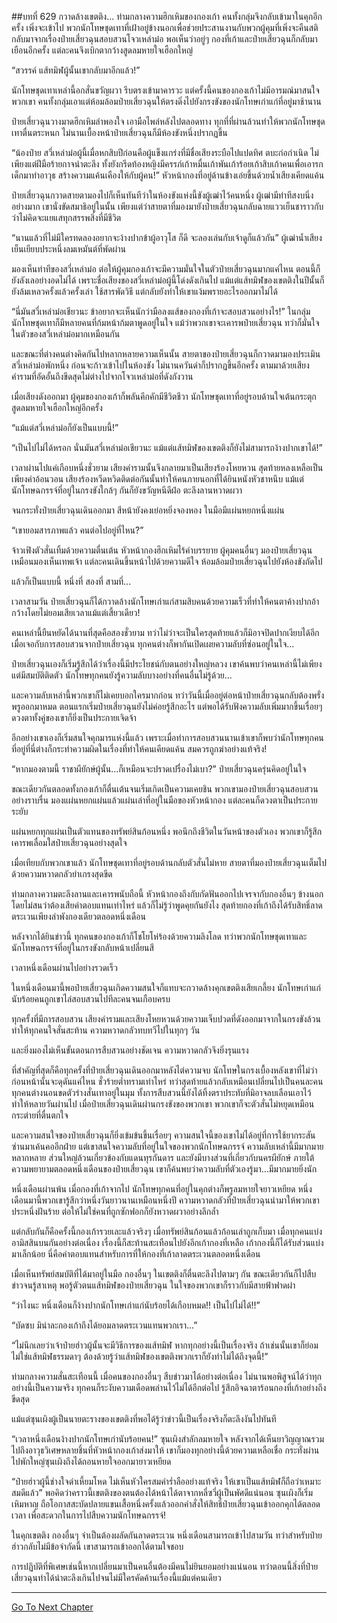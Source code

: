 ##บทที่ 629 กวาดล้างเขตติง...
ท่ามกลางความฮึกเหิมของกองเก้า คนทั้งกลุ่มจึงกลับเข้ามาในคุกอีกครั้ง เพิ่งจะเข้าไป พวกนักโทษชุดเทาที่เฝ้าอยู่ข้างนอกเพื่อช่วยประสานงานกับพวกผู้คุมที่เพิ่งจะคืนสติกลับมาจากเรื่องป๋ายเสี่ยวฉุนสอบสวนโจวเหล่าม๋อ พอเห็นว่าอยู่ๆ กองที่เก้าและป๋ายเสี่ยวฉุนก็กลับมาเยือนอีกครั้ง แต่ละคนจึงเบิกตากว้างสูดลมหายใจเฮือกใหญ่

“สวรรค์ แส้ทมิฬผู้นั้นเขากลับมาอีกแล้ว!”

นักโทษชุดเทาเหล่านี้อกสั่นขวัญผวา รีบตรงเข้ามาคารวะ แต่ครั้งนี้คนของกองเก้าไม่มีอารมณ์มาสนใจพวกเขา คนทั้งกลุ่มเอาแต่ห้อมล้อมป๋ายเสี่ยวฉุนให้ตรงดิ่งไปยังกรงขังของนักโทษเก่าแก่ที่อยู่มาช้านาน

ป๋ายเสี่ยวฉุนวางมาดฮึกเหิมลำพองใจ เอามือไพล่หลังไปตลอดทาง ทุกที่ที่ผ่านล้วนทำให้พวกนักโทษชุดเทาตื่นตระหนก ไม่นานเบื้องหน้าป๋ายเสี่ยวฉุนก็มีห้องขังหนึ่งปรากฏขึ้น

“น้องป๋าย สวี่เหล่าม๋อผู้นี้เมื่อหกสิบปีก่อนคือผู้แข็งแกร่งที่มีชื่อเสียงระบือไปแปดทิศ ตบะก่อกำเนิด ไม่เพียงแต่ฝีมือร้ายกาจน่าตะลึง ทั้งยังกรีดท้องหญิงมีครรภ์เก้าหมื่นเก้าพันเก้าร้อยเก้าสิบเก้าคนเพื่อเอารกเด็กมาทำอาวุธ สร้างความแค้นเคืองให้กับผู้คน!” หัวหน้ากองที่อยู่ด้านข้างเอ่ยขึ้นด้วยน้ำเสียงเคียดแค้น

ป๋ายเสี่ยวฉุนกวาดสายตามองไปก็เห็นทันทีว่าในห้องขังแห่งนี้ขังผู้เฒ่าไว้คนหนึ่ง ผู้เฒ่ามีท่าทีสงบนิ่งอย่างมาก เขานั่งขัดสมาธิอยู่ในนั้น เพียงแต่ว่าสายตาที่มองมายังป๋ายเสี่ยวฉุนกลับฉายแววเย็นชาราวกับว่าไม่คิดจะแยแสทุกสรรพสิ่งที่มีชีวิต

“นานแล้วที่ไม่มีใครทดลองอยากจะง้างปากข้าผู้อาวุโส ก็ดี จะลองเล่นกับเจ้าดูก็แล้วกัน” ผู้เฒ่าน้ำเสียงเย็นเยียบประหนึ่งลมเหมันต์ที่พัดผ่าน

มองเห็นท่าทีของสวี่เหล่าม๋อ ต่อให้ผู้คุมกองเก้าจะมีความมั่นใจในตัวป๋ายเสี่ยวฉุนมากแค่ไหน ตอนนี้ก็ยังลังเลอย่างอดไม่ได้ เพราะชื่อเสียงของสวี่เหล่าม๋อผู้นี้โด่งดังเกินไป แม้แต่แส้ทมิฬของเขตติงในปีนั้นก็ยังล้มเหลวครั้งแล้วครั้งเล่า ใช้สารพัดวิธี แต่กลับยังทำให้เขาแง้มพรายอะไรออกมาไม่ได้

“นี่มันสวี่เหล่าม๋อเชียวนะ ข้าอยากจะเห็นนักว่ามือลงแส้ของกองที่เก้าจะสอบสวนอย่างไร!” ในกลุ่มนักโทษชุดเทาก็มีหลายคนที่ก้มหน้าก้มตาพูดอยู่ในใจ แม้ว่าพวกเขาจะเคารพป๋ายเสี่ยวฉุน ทว่าก็มั่นใจในตัวของสวี่เหล่าม๋อมากเหมือนกัน

และขณะที่ต่างคนต่างคิดกันไปหลากหลายความเห็นนั้น สายตาของป๋ายเสี่ยวฉุนก็กวาดมามองประเมินสวี่เหล่าม๋อพักหนึ่ง ก่อนจะก้าวเข้าไปในห้องขัง ไม่นานควันดำก็ปรากฏขึ้นอีกครั้ง ตามมาด้วยเสียงคำรามที่อัดอั้นถึงขีดสุดไม่ต่างไปจากโจวเหล่าม๋อที่ดังกังวาน

เมื่อเสียงดังออกมา ผู้คุมของกองเก้าก็พลันคึกคักมีชีวิตชีวา นักโทษชุดเทาที่อยู่รอบด้านใจเต้นกระตุก สูดลมหายใจเฮือกใหญ่อีกครั้ง

“แม้แต่สวี่เหล่าม๋อก็ยังเป็นแบบนี้!”

“เป็นไปไม่ได้หรอก นั่นมันสวี่เหล่าม๋อเชียวนะ แม้แต่แส้ทมิฬของเขตติงก็ยังไม่สามารถง้างปากเขาได้!”

เวลาผ่านไปแค่เกือบหนึ่งชั่วยาม เสียงคำรามนั้นจึงกลายมาเป็นเสียงร้องโหยหวน สุดท้ายหลงเหลือเป็นเพียงคำอ้อนวอน เสียงร้องหวีดหวิดติดต่อกันนั้นทำให้คนภายนอกที่ได้ยินหนังหัวชาหนึบ แม้แต่นักโทษฉกรรจ์ที่อยู่ในกรงขังใกล้ๆ กันก็ยังขวัญหนีดีฝ่อ ตะลึงลานหวาดผวา

จนกระทั่งป๋ายเสี่ยวฉุนเดินออกมา สีหน้ายังคงเย่อหยิ่งจองหอง ในมือมีแผ่นหยกหนึ่งแผ่น

“เขายอมสารภาพแล้ว คนต่อไปอยู่ที่ไหน?”

จ้าวเฟิงตัวสั่นเทิ้มด้วยความตื่นเต้น หัวหน้ากองฮึกเหิมไร้คำบรรยาย ผู้คุมคนอื่นๆ มองป๋ายเสี่ยวฉุนเหมือนมองเห็นเทพเจ้า แต่ละคนเดินขึ้นหน้าไปด้วยความดีใจ ห้อมล้อมป๋ายเสี่ยวฉุนไปยังห้องขังถัดไป

แล้วก็เป็นแบบนี้ หนึ่งที่ สองที่ สามที่...

เวลาสามวัน ป๋ายเสี่ยวฉุนก็ได้กวาดล้างนักโทษเก่าแก่สามสิบคนด้วยความเร็วที่ทำให้คนตาค้างปากอ้ากว้างโดยไม่ยอมเสียเวลาแม้แต่เสี้ยวเดียว!

คนเหล่านี้ยืนหยัดได้นานที่สุดคือสองชั่วยาม ทว่าไม่ว่าจะเป็นใครสุดท้ายแล้วก็มิอาจปิดปากเงียบได้อีก เมื่อเจอกับการสอบสวนจากป๋ายเสี่ยวฉุน ทุกคนต่างก็พากันเปิดเผยความลับที่ซ่อนอยู่ในใจ...

ป๋ายเสี่ยวฉุนเองก็เริ่มรู้สึกได้ว่าเรื่องนี้มีประโยชน์กับตนอย่างใหญ่หลวง เขาค้นพบว่าคนเหล่านี้ไม่เพียงแต่มีสมบัติติดตัว นักโทษทุกคนยังรู้ความลับบางอย่างที่คนอื่นไม่รู้ด้วย...

และความลับเหล่านี้พวกเขาก็ไม่เคยบอกใครมากก่อน ทว่าวันนี้เมื่ออยู่ต่อหน้าป๋ายเสี่ยวฉุนกลับต้องพรั่งพรูออกมาหมด ตอนแรกเริ่มป๋ายเสี่ยวฉุนยังไม่ค่อยรู้สึกอะไร แต่พอได้รับฟังความลับเพิ่มมากขึ้นเรื่อยๆ ดวงตาทั้งคู่ของเขาก็ยิ่งเป็นประกายเจิดจ้า

อีกอย่างเขาเองก็เริ่มสนใจคุกมารแห่งนี้แล้ว เพราะเมื่อทำการสอบสวนนานเข้าเขาก็พบว่านักโทษทุกคนที่อยู่ที่นี่ต่างก็กระทำความผิดในเรื่องที่ทำให้คนเคียดแค้น สมควรถูกฆ่าอย่างแท้จริง!

“หากมองตามนี้ ราชาผียักษ์ผู้นั้น...ก็เหมือนจะปราดเปรื่องไม่เบา?” ป๋ายเสี่ยวฉุนครุ่นคิดอยู่ในใจ

ขณะเดียวกันตลอดทั้งกองเก้าก็ตื่นเต้นจนเริ่มเกิดเป็นความเคยชิน พวกเขามองป๋ายเสี่ยวฉุนสอบสวนอย่างราบรื่น มองแผ่นหยกแผ่นแล้วแผ่นเล่าที่อยู่ในมือของหัวหน้ากอง แต่ละคนก็ดวงตาเป็นประกายระยับ

แผ่นหยกทุกแผ่นเป็นตัวแทนของทรัพย์สินก้อนหนึ่ง พอนึกถึงชีวิตในวันหน้าของตัวเอง พวกเขาก็รู้สึกเคารพเลื่อมใสป๋ายเสี่ยวฉุนอย่างสุดใจ

เมื่อเทียบกับพวกเขาแล้ว นักโทษชุดเทาที่อยู่รอบด้านกลับตัวสั่นไม่หาย สายตาที่มองป๋ายเสี่ยวฉุนเต็มไปด้วยความหวาดกลัวยำเกรงสุดขีด

ท่ามกลางความตะลึงลานและเคารพนับถือนี้ หัวหน้ากองถึงกับกัดฟันออกไปเจรจากับกองอื่นๆ ข้างนอกโดยไม่สนว่าต้องเสียค่าตอบแทนเท่าไหร่ แล้วก็ไม่รู้ว่าพูดคุยกันยังไง สุดท้ายกองที่เก้าถึงได้รับสิทธิ์ลาดตระเวนเพียงลำพังกองเดียวตลอดหนึ่งเดือน

หลังจากได้ยินข่าวนี้ ทุกคนของกองเก้าก็โชโยโห่ร้องด้วยความลิงโลด ทว่าพวกนักโทษชุดเทาและนักโทษฉกรรจ์ที่อยู่ในกรงขังกลับหน้าเปลี่ยนสี

เวลาหนึ่งเดือนผ่านไปอย่างรวดเร็ว

ในหนึ่งเดือนมานี้พอป๋ายเสี่ยวฉุนเกิดความสนใจก็แทบจะกวาดล้างคุกเขตติงเสียเกลี้ยง นักโทษเก่าแก่นับร้อยคนถูกเขาไล่สอบสวนไปทีละคนจนเกือบครบ

ทุกครั้งที่มีการสอบสวน เสียงคำรามและเสียงโหยหวนด้วยความเจ็บปวดที่ดังออกมาจากในกรงขังล้วนทำให้ทุกคนใจสั่นสะท้าน ความหวาดกลัวทบทวีไปในทุกๆ วัน

และยิ่งมองไม่เห็นขั้นตอนการสืบสวนอย่างชัดเจน ความหวาดกลัวจึงยิ่งรุนแรง

ที่สำคัญที่สุดก็คือทุกครั้งที่ป๋ายเสี่ยวฉุนเดินออกมาหลังไต่ความจบ นักโทษในกรงเบื้องหลังเขาที่ไม่ว่าก่อนหน้านั้นจะดุดันแค่ไหน ชั่วร้ายต่ำทรามเท่าไหร่ ทว่าสุดท้ายแล้วกลับเหมือนเปลี่ยนไปเป็นคนละคน ทุกคนต่างนอนขดตัวร่างสั่นเทาอยู่ในมุม ทั้งการสืบสวนนี้ยังได้ทิ้งตราประทับที่มิอาจลบเลือนเอาไว้ ทำให้หลายวันผ่านไป เมื่อป๋ายเสี่ยวฉุนเดินผ่านกรงขังของพวกเขา พวกเขาก็จะตัวสั่นไม่หยุดเหมือนกระต่ายที่ตื่นตกใจ

และความสนใจของป๋ายเสี่ยวฉุนก็ยิ่งเข้มข้นขึ้นเรื่อยๆ ความสนใจนี้ของเขาไม่ได้อยู่ที่การใช้ยากระสันซ่านมาเค้นคออีกฝ่าย แต่เขาสนใจความลับที่อยู่ในใจของพวกนักโทษฉกรรจ์ ความลับเหล่านี้มีมากมายหลากหลาย ส่วนใหญ่ล้วนเกี่ยวข้องกับแดนทุรกันดาร และยังมีบางส่วนที่เกี่ยวกับนครผียักษ์ ภายใต้ความพยายามตลอดหนึ่งเดือนของป๋ายเสี่ยวฉุน เขาก็ค้นพบว่าความลับที่ตัวเองรู้มา...มีมากมายยิ่งนัก

หนึ่งเดือนผ่านพ้น เมื่อกองที่เก้าจากไป นักโทษทุกคนที่อยู่ในคุกต่างก็พรูลมหายใจยาวเหยียด หนึ่งเดือนมานี้พวกเขารู้สึกว่าหนึ่งวันยาวนานเหมือนหนึ่งปี ความหวาดกลัวที่ป๋ายเสี่ยวฉุนนำมาให้พวกเขาประหนึ่งฝันร้าย ต่อให้ไม่ใช่คนที่ถูกซักฟอกก็ยังหวาดผวาอย่างลึกล้ำ

แต่กลับกันก็คือครั้งนี้กองเก้ารวยเละแล้วจริงๆ เมื่อทรัพย์สินก้อนแล้วก้อนเล่าถูกเก็บมา เมื่อทุกคนแบ่งอามิสสินบนกันอย่างต่อเนื่อง เรื่องนี้ก็สะท้านสะเทือนไปยังอีกเก้ากองที่เหลือ เก้ากองนี้ก็ได้รับส่วนแบ่งมาเล็กน้อย นี่คือค่าตอบแทนสำหรับการที่ให้กองที่เก้าลาดตระเวนตลอดหนึ่งเดือน

เมื่อเห็นทรัพย์สมบัติที่ได้มาอยู่ในมือ กองอื่นๆ ในเขตติงก็ตื่นตะลึงไปตามๆ กัน ขณะเดียวกันก็ไปสืบข่าวจนรู้สาเหตุ พอรู้ตัวตนแส้ทมิฬของป๋ายเสี่ยวฉุน ในใจของพวกเขาก็ราวกับมีสายฟ้าฟาดผ่า

“ว่าไงนะ หนึ่งเดือนก็ง้างปากนักโทษเก่าแก่นับร้อยได้เกือบหมด!! เป็นไปไม่ได้!!”

“บัดซบ มิน่าละกองเก้าถึงได้ยอมลาดตระเวนแทนพวกเรา...”

“ไม่นึกเลยว่าเจ้าป๋ายฮ่าวผู้นั้นจะมีวิธีการของแส้ทมิฬ หากทุกอย่างนี้เป็นเรื่องจริง ถ้าเช่นนั้นเขาก็ย่อมไม่ใช่แส้ทมิฬธรรมดาๆ ต้องด้วยรู้ว่าแส้ทมิฬของเขตติงพวกเราก็ยังทำไม่ได้ถึงจุดนี้!”

ท่ามกลางความสั่นสะเทือนนี้ เมื่อคนของกองอื่นๆ สืบข่าวมาได้อย่างต่อเนื่อง ไม่นานพอพิสูจน์ได้ว่าทุกอย่างนี้เป็นความจริง ทุกคนก็ระงับความเดือดพล่านไว้ไม่ได้อีกต่อไป รู้สึกอิจฉาตาร้อนกองที่เก้าอย่างถึงขีดสุด

แม้แต่ซุนเผิงผู้เป็นนายตะรางของเขตติงที่พอได้รู้ว่าข่าวนี้เป็นเรื่องจริงก็ตะลึงงันไปทันที

“เวลาหนึ่งเดือนง้างปากนักโทษเก่านับร้อยคน!” ซุนเผิงสำลักลมหายใจ หลังจากได้เห็นยาวิญญาณรวมไปถึงอาวุธวิเศษหลายชิ้นที่หัวหน้ากองเก้าส่งมาให้ เขาก็มองทุกอย่างนี้ด้วยความเหลือเชื่อ กระทั่งผ่านไปพักใหญ่ซุนเผิงถึงได้ถอนหายใจออกมายาวเหยียด

“ป๋ายฮ่าวผู้นี้ช่างใจดำเหี้ยมโหด ไม่เห็นหัวใครสมคำร่ำลืออย่างแท้จริง ให้เขาเป็นแส้ทมิฬก็ถือว่าเหมาะสมดีแล้ว” พอคิดว่าคราวนี้เขตติงของตนต้องได้หน้าได้ตาจากหลี่ซวี่ผู้เป็นพัศดีแน่นอน ซุนเผิงก็เริ่มเหิมหาญ ถือโอกาสสะบัดปลายแขนเสื้อหนึ่งครั้งแล้วออกคำสั่งให้สิทธิ์ป๋ายเสี่ยวฉุนเข้าออกคุกได้ตลอดเวลา เพื่อสะดวกในการไปสืบความนักโทษฉกรรจ์!

ในคุกเขตติง กองอื่นๆ จำเป็นต้องผลัดกันลาดตระเวน หนึ่งเดือนสามารถเข้าไปสามวัน ทว่าสำหรับป๋ายฮ่าวกลับไม่มีข้อจำกัดนี้ เขาสามารถเข้าออกได้ตามใจชอบ

การปฏิบัติที่พิเศษเช่นนี้หากเปลี่ยนมาเป็นคนอื่นต้องมีคนไม่ยินยอมอย่างแน่นอน ทว่าตอนนี้สิ่งที่ป๋ายเสี่ยวฉุนทำได้น่าตะลึงเกินไปจนไม่มีใครคัดค้านเรื่องนี้แม้แต่คนเดียว

------


[Go To Next Chapter]( ./67.md)
